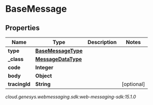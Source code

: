 # BaseMessage


## Properties

| Name | Type | Description | Notes |
| ------------ | ------------- | ------------- | ------------- |
| **type** | [**BaseMessageType**](BaseMessageType) |  |  |
| **_class** | [**MessageDataType**](MessageDataType) |  |  |
| **code** | **Integer** |  |  |
| **body** | **Object** |  |  |
| **tracingId** | **String** |  |  [optional] |




_cloud.genesys.webmessaging.sdk:web-messaging-sdk:15.1.0_
